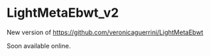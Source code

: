 # LightMetaEbwt_v2

New version of https://github.com/veronicaguerrini/LightMetaEbwt

Soon available online.
